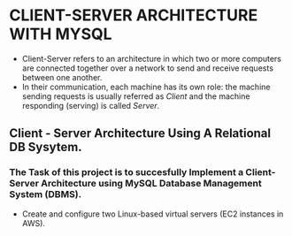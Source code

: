 # CLIENT-SERVER ARCHITECTURE WITH MYSQL
* Client-Server refers to an architecture in which two or more computers are connected together over a network to send and receive requests between one another.
* In their communication, each machine has its own role: the machine sending requests is usually referred as _Client_ and the machine responding (serving) is called _Server_.

## Client - Server Architecture Using A Relational DB Sysytem.
### The Task of this project is to succesfully Implement a Client-Server Architecture using **MySQL Database Management System (DBMS)**.
* Create and configure two Linux-based virtual servers (EC2 instances in AWS).
  
